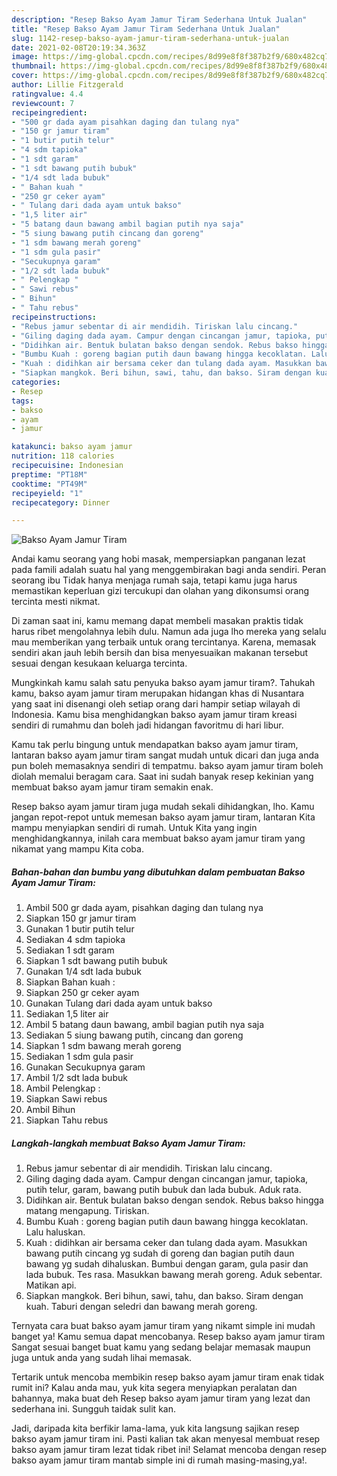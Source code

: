 ```yaml
---
description: "Resep Bakso Ayam Jamur Tiram Sederhana Untuk Jualan"
title: "Resep Bakso Ayam Jamur Tiram Sederhana Untuk Jualan"
slug: 1142-resep-bakso-ayam-jamur-tiram-sederhana-untuk-jualan
date: 2021-02-08T20:19:34.363Z
image: https://img-global.cpcdn.com/recipes/8d99e8f8f387b2f9/680x482cq70/bakso-ayam-jamur-tiram-foto-resep-utama.jpg
thumbnail: https://img-global.cpcdn.com/recipes/8d99e8f8f387b2f9/680x482cq70/bakso-ayam-jamur-tiram-foto-resep-utama.jpg
cover: https://img-global.cpcdn.com/recipes/8d99e8f8f387b2f9/680x482cq70/bakso-ayam-jamur-tiram-foto-resep-utama.jpg
author: Lillie Fitzgerald
ratingvalue: 4.4
reviewcount: 7
recipeingredient:
- "500 gr dada ayam pisahkan daging dan tulang nya"
- "150 gr jamur tiram"
- "1 butir putih telur"
- "4 sdm tapioka"
- "1 sdt garam"
- "1 sdt bawang putih bubuk"
- "1/4 sdt lada bubuk"
- " Bahan kuah "
- "250 gr ceker ayam"
- " Tulang dari dada ayam untuk bakso"
- "1,5 liter air"
- "5 batang daun bawang ambil bagian putih nya saja"
- "5 siung bawang putih cincang dan goreng"
- "1 sdm bawang merah goreng"
- "1 sdm gula pasir"
- "Secukupnya garam"
- "1/2 sdt lada bubuk"
- " Pelengkap "
- " Sawi rebus"
- " Bihun"
- " Tahu rebus"
recipeinstructions:
- "Rebus jamur sebentar di air mendidih. Tiriskan lalu cincang."
- "Giling daging dada ayam. Campur dengan cincangan jamur, tapioka, putih telur, garam, bawang putih bubuk dan lada bubuk. Aduk rata."
- "Didihkan air. Bentuk bulatan bakso dengan sendok. Rebus bakso hingga matang mengapung. Tiriskan."
- "Bumbu Kuah : goreng bagian putih daun bawang hingga kecoklatan. Lalu haluskan."
- "Kuah : didihkan air bersama ceker dan tulang dada ayam. Masukkan bawang putih cincang yg sudah di goreng dan bagian putih daun bawang yg sudah dihaluskan. Bumbui dengan garam, gula pasir dan lada bubuk. Tes rasa. Masukkan bawang merah goreng. Aduk sebentar. Matikan api."
- "Siapkan mangkok. Beri bihun, sawi, tahu, dan bakso. Siram dengan kuah. Taburi dengan seledri dan bawang merah goreng."
categories:
- Resep
tags:
- bakso
- ayam
- jamur

katakunci: bakso ayam jamur 
nutrition: 118 calories
recipecuisine: Indonesian
preptime: "PT18M"
cooktime: "PT49M"
recipeyield: "1"
recipecategory: Dinner

---
```



![Bakso Ayam Jamur Tiram](https://img-global.cpcdn.com/recipes/8d99e8f8f387b2f9/680x482cq70/bakso-ayam-jamur-tiram-foto-resep-utama.jpg)

Andai kamu seorang yang hobi masak, mempersiapkan panganan lezat pada famili adalah suatu hal yang menggembirakan bagi anda sendiri. Peran seorang ibu Tidak hanya menjaga rumah saja, tetapi kamu juga harus memastikan keperluan gizi tercukupi dan olahan yang dikonsumsi orang tercinta mesti nikmat.

Di zaman  saat ini, kamu memang dapat membeli masakan praktis tidak harus ribet mengolahnya lebih dulu. Namun ada juga lho mereka yang selalu mau memberikan yang terbaik untuk orang tercintanya. Karena, memasak sendiri akan jauh lebih bersih dan bisa menyesuaikan makanan tersebut sesuai dengan kesukaan keluarga tercinta. 



Mungkinkah kamu salah satu penyuka bakso ayam jamur tiram?. Tahukah kamu, bakso ayam jamur tiram merupakan hidangan khas di Nusantara yang saat ini disenangi oleh setiap orang dari hampir setiap wilayah di Indonesia. Kamu bisa menghidangkan bakso ayam jamur tiram kreasi sendiri di rumahmu dan boleh jadi hidangan favoritmu di hari libur.

Kamu tak perlu bingung untuk mendapatkan bakso ayam jamur tiram, lantaran bakso ayam jamur tiram sangat mudah untuk dicari dan juga anda pun boleh memasaknya sendiri di tempatmu. bakso ayam jamur tiram boleh diolah memalui beragam cara. Saat ini sudah banyak resep kekinian yang membuat bakso ayam jamur tiram semakin enak.

Resep bakso ayam jamur tiram juga mudah sekali dihidangkan, lho. Kamu jangan repot-repot untuk memesan bakso ayam jamur tiram, lantaran Kita mampu menyiapkan sendiri di rumah. Untuk Kita yang ingin menghidangkannya, inilah cara membuat bakso ayam jamur tiram yang nikamat yang mampu Kita coba.

<!--inarticleads1-->

##### Bahan-bahan dan bumbu yang dibutuhkan dalam pembuatan Bakso Ayam Jamur Tiram:

1. Ambil 500 gr dada ayam, pisahkan daging dan tulang nya
1. Siapkan 150 gr jamur tiram
1. Gunakan 1 butir putih telur
1. Sediakan 4 sdm tapioka
1. Sediakan 1 sdt garam
1. Siapkan 1 sdt bawang putih bubuk
1. Gunakan 1/4 sdt lada bubuk
1. Siapkan  Bahan kuah :
1. Siapkan 250 gr ceker ayam
1. Gunakan  Tulang dari dada ayam untuk bakso
1. Sediakan 1,5 liter air
1. Ambil 5 batang daun bawang, ambil bagian putih nya saja
1. Sediakan 5 siung bawang putih, cincang dan goreng
1. Siapkan 1 sdm bawang merah goreng
1. Sediakan 1 sdm gula pasir
1. Gunakan Secukupnya garam
1. Ambil 1/2 sdt lada bubuk
1. Ambil  Pelengkap :
1. Siapkan  Sawi rebus
1. Ambil  Bihun
1. Siapkan  Tahu rebus




<!--inarticleads2-->

##### Langkah-langkah membuat Bakso Ayam Jamur Tiram:

1. Rebus jamur sebentar di air mendidih. Tiriskan lalu cincang.
1. Giling daging dada ayam. Campur dengan cincangan jamur, tapioka, putih telur, garam, bawang putih bubuk dan lada bubuk. Aduk rata.
1. Didihkan air. Bentuk bulatan bakso dengan sendok. Rebus bakso hingga matang mengapung. Tiriskan.
1. Bumbu Kuah : goreng bagian putih daun bawang hingga kecoklatan. Lalu haluskan.
1. Kuah : didihkan air bersama ceker dan tulang dada ayam. Masukkan bawang putih cincang yg sudah di goreng dan bagian putih daun bawang yg sudah dihaluskan. Bumbui dengan garam, gula pasir dan lada bubuk. Tes rasa. Masukkan bawang merah goreng. Aduk sebentar. Matikan api.
1. Siapkan mangkok. Beri bihun, sawi, tahu, dan bakso. Siram dengan kuah. Taburi dengan seledri dan bawang merah goreng.




Ternyata cara buat bakso ayam jamur tiram yang nikamt simple ini mudah banget ya! Kamu semua dapat mencobanya. Resep bakso ayam jamur tiram Sangat sesuai banget buat kamu yang sedang belajar memasak maupun juga untuk anda yang sudah lihai memasak.

Tertarik untuk mencoba membikin resep bakso ayam jamur tiram enak tidak rumit ini? Kalau anda mau, yuk kita segera menyiapkan peralatan dan bahannya, maka buat deh Resep bakso ayam jamur tiram yang lezat dan sederhana ini. Sungguh taidak sulit kan. 

Jadi, daripada kita berfikir lama-lama, yuk kita langsung sajikan resep bakso ayam jamur tiram ini. Pasti kalian tak akan menyesal membuat resep bakso ayam jamur tiram lezat tidak ribet ini! Selamat mencoba dengan resep bakso ayam jamur tiram mantab simple ini di rumah masing-masing,ya!.

